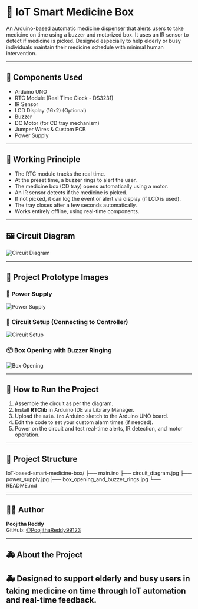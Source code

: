 # 💊 IoT Smart Medicine Box

An Arduino-based automatic medicine dispenser that alerts users to take medicine on time using a buzzer and motorized box. It uses an IR sensor to detect if medicine is picked. Designed especially to help elderly or busy individuals maintain their medicine schedule with minimal human intervention.

---

## 🧰 Components Used

- Arduino UNO  
- RTC Module (Real Time Clock - DS3231)  
- IR Sensor  
- LCD Display (16x2) (Optional)  
- Buzzer  
- DC Motor (for CD tray mechanism)  
- Jumper Wires & Custom PCB  
- Power Supply  

---

## 🔧 Working Principle

- The RTC module tracks the real time.
- At the preset time, a buzzer rings to alert the user.
- The medicine box (CD tray) opens automatically using a motor.
- An IR sensor detects if the medicine is picked.
- If not picked, it can log the event or alert via display (if LCD is used).
- The tray closes after a few seconds automatically.
- Works entirely offline, using real-time components.

---

## 🖼️ Circuit Diagram  
![Circuit Diagram](circuit_diagram.jpg)

---

## 📸 Project Prototype Images

### 🧩 Power Supply  
![Power Supply](power_supply.jpg)

### 🔌 Circuit Setup (Connecting to Controller)  
![Circuit Setup](connecting_to_wifi.jpg)

### 📦 Box Opening with Buzzer Ringing  
![Box Opening](box_opening_and_buzzer_rings.jpg)

---

## 🚀 How to Run the Project

1. Assemble the circuit as per the diagram.
2. Install **RTClib** in Arduino IDE via Library Manager.
3. Upload the `main.ino` Arduino sketch to the Arduino UNO board.
4. Edit the code to set your custom alarm times (if needed).
5. Power on the circuit and test real-time alerts, IR detection, and motor operation.

---

## 📂 Project Structure
IoT-based-smart-medicine-box/
├── main.ino
├── circuit_diagram.jpg
├── power_supply.jpg
├── box_opening_and_buzzer_rings.jpg
└── README.md

---

## 👩‍💻 Author

**Poojitha Reddy**  
GitHub: [@PoojithaReddy99123](https://github.com/PoojithaReddy99123)

---

## 🚑 About the Project

🚑 Designed to support elderly and busy users in taking medicine on time through IoT automation and real-time feedback.  
---